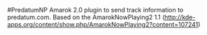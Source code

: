 #PredatumNP
Amarok 2.0 plugin to send track information to predatum.com. Based on the AmarokNowPlaying2 1.1  (http://kde-apps.org/content/show.php/AmarokNowPlaying2?content=107241)